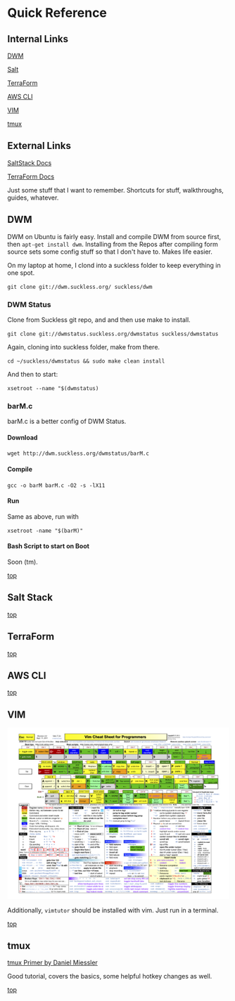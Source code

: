 # Quick Reference  #

## Internal Links ##

[DWM](https://github.com/luthes/miscdocs#dwm)

[Salt](https://github.com/luthes/miscdocs#salt-stack)

[TerraForm](https://github.com/luthes/miscdocs#terraform)

[AWS CLI](https://github.com/luthes/miscdocs#aws-cli)

[VIM](https://github.com/luthes/miscdocs#vim)

[tmux](https://github.com/luthes/miscdocs#tmux)


## External Links ##

[SaltStack Docs](https://docs.saltstack.com/en/getstarted)

[TerraForm Docs](https://wwww.terraform.io/intro)


Just some stuff that I want to remember. Shortcuts for stuff, walkthroughs, guides, whatever.


## DWM ##

DWM on Ubuntu is fairly easy. Install and compile DWM from source first, then `apt-get install dwm`. Installing from the Repos after compiling form source sets some config stuff so that I don't have to. Makes life easier.

On my laptop at home, I clond into a suckless folder to keep everything in one spot.

`git clone git://dwm.suckless.org/ suckless/dwm`




### DWM Status ###

Clone from Suckless git repo, and and then use make to install.


`git clone git://dwmstatus.suckless.org/dwmstatus suckless/dwmstatus`

Again, cloning into suckless folder, make from there.


`cd ~/suckless/dwmstatus && sudo make clean install`

And then to start: 

`xsetroot --name "$(dwmstatus)`


### barM.c ###

barM.c is a better config of DWM Status. 


#### Download ####  

`wget http://dwm.suckless.org/dwmstatus/barM.c`


#### Compile ###

`gcc -o barM barM.c -O2 -s -lX11`


#### Run ####

Same as above, run with

`xsetroot -name "$(barM)"`


#### Bash Script to start on Boot ####

Soon (tm).

[top](https://github.com/luthes/miscdocs#quick-reference)


## Salt Stack ##

[top](https://github.com/luthes/miscdocs#quick-reference)


## TerraForm ##

[top](https://github.com/luthes/miscdocs#quick-reference)


## AWS CLI ##



[top](https://github.com/luthes/miscdocs#quick-reference)


## VIM ##

![VIM Cheat Sheet](https://github.com/luthes/miscdocs/blob/master/vimcheatsheet.png "Cheat Sheet")


Additionally, `vimtutor` should be installed with vim. Just run in a terminal.



[top](https://github.com/luthes/miscdocs#quick-reference)


## tmux ## 

[tmux Primer by Daniel Miessler](https://danielmiessler.com/study/tmux)

Good tutorial, covers the basics, some helpful hotkey changes as well.





[top](https://github.com/luthes/miscdocs#quick-reference)

